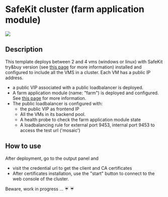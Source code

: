 # SafeKit cluster (farm application module)

<a href="https://portal.azure.com/#create/Microsoft.Template/uri/https%3A%2F%2Fraw.githubusercontent.com%2Fd6p%2Fazure-quickstart-templates%2Fsafekit-cluster-farm%2Fsafekit-cluster-farm%2Fazuredeploy.json" target="_blank">
    <img src="http://azuredeploy.net/deploybutton.png"/>
</a>

## Description
This template deploys between 2 and 4 vms (windows or linux) with SafeKit try&buy version (see <a href="https://www.evidian.com/safekit">this page</a> for more information) installed and configured to include all the VMS in a cluster.
Each VM has a public IP address.

+ a public VIP associated with a public loadbalancer is deployed.
+ A farm application module (name: "farm") is deployed and configured. See <a href="https://www.evidian.com/products/high-availability-software-for-application-clustering/network-load-balancing-cluster/">this page</a> for more information.
+ The public loadbalancer is configured with:
  +	the public VIP as frontend IP
  +	All the VMs in its backend pool.
  + A health probe to check the farm application module state
  + A loadbalancing rule for external port 9453, internal port 9453 to access the test url ('mosaic')

## How to use
After deployment, go to the output panel and
+ visit the credential url to get the client and CA certificates 
+ After certificates installation, use the "start" button to connect to the web console of the cluster.

Beware, work in progress ... :umbrella: :umbrella:



